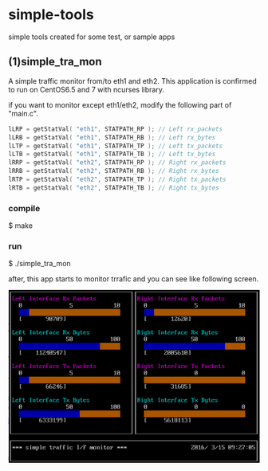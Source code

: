 # simple-tools
simple tools created for some test, or sample apps


## (1)simple_tra_mon

A simple traffic monitor from/to eth1 and eth2.
  This application is confirmed to run on CentOS6.5 and 7 with ncurses library.
  
  if you want to monitor except eth1/eth2, modify the following part of "main.c".

  ```c
  lLRP = getStatVal( "eth1", STATPATH_RP ); // Left rx_packets
  lLRB = getStatVal( "eth1", STATPATH_RB ); // Left rx_bytes
  lLTP = getStatVal( "eth1", STATPATH_TP ); // Left tx_packets
  lLTB = getStatVal( "eth1", STATPATH_TB ); // Left tx_bytes
  lRRP = getStatVal( "eth2", STATPATH_RP ); // Right rx_packets
  lRRB = getStatVal( "eth2", STATPATH_RB ); // Right rx_bytes
  lRTP = getStatVal( "eth2", STATPATH_TP ); // Right tx_packets
  lRTB = getStatVal( "eth2", STATPATH_TB ); // Right tx_bytes
  ```


### compile
$ make

### run
$ ./simple_tra_mon

after, this app starts to monitor trrafic and you can see like following screen.

![スクリーンショット](https://github.com/msozawa/pics/blob/master/stm_screen_shot.png "スクリーンショット")
